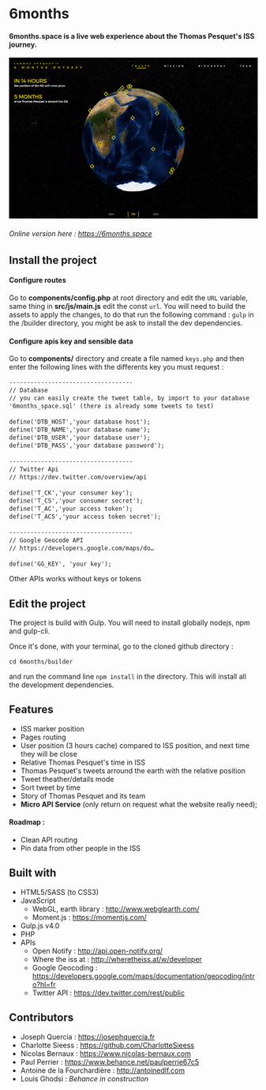 # 6months
#### 6months.space is a live web experience about the Thomas Pesquet's ISS journey.
![alt text](https://github.com/jozephhh/6months/raw/master/screenshots/screenshot.png "Website screenshot")

###### Online version here : https://6months.space

## Install the project

#### Configure routes
Go to **components/config.php** at root directory and edit the `URL` variable, same thing in **src/js/main.js** edit the const `url`. You will need to build the assets to apply the changes, to do that run the following command : `gulp` in the /builder directory, you might be ask to install the dev dependencies.

#### Configure apis key and sensible data
Go to **components/** directory and create a file named `keys.php` and then enter the following lines with the differents key you must request :

````
-----------------------------------
// Database
// you can easily create the tweet table, by import to your database '6months_space.sql' (there is already some tweets to test)

define('DTB_HOST','your database host');
define('DTB_NAME','your database name');
define('DTB_USER','your database user');
define('DTB_PASS','your database password');

-----------------------------------
// Twitter Api
// https://dev.twitter.com/overview/api

define('T_CK','your consumer key');
define('T_CS','your consumer secret');
define('T_AC','your access token');
define('T_ACS','your access token secret');

-----------------------------------
// Google Geocode API
// https://developers.google.com/maps/do…

define('GG_KEY', 'your key');

````
Other APIs works without keys or tokens



## Edit the project

The project is build with Gulp. You will need to install globally nodejs, npm and gulp-cli.

Once it's done, with your terminal, go to the cloned github directory :
````
cd 6months/builder
````
 and run the command line `npm install` in the directory. This will install all the development dependencies.

## Features
- ISS marker position
- Pages routing
- User position (3 hours cache) compared to ISS position, and next time they will be close
- Relative Thomas Pesquet's time in ISS
- Thomas Pesquet's tweets arround the earth with the relative position
- Tweet theather/details mode
- Sort tweet by time
- Story of Thomas Pesquet and its team
- **Micro API Service** (only return on request what the website really need);


#### Roadmap :
- Clean API routing
- Pin data from other people in the ISS


 ## Built with

 - HTML5/SASS (to CSS3)
 - JavaScript
    - WebGL, earth library : http://www.webglearth.com/
    - Moment.js : https://momentjs.com/
 - Gulp.js v4.0
 - PHP
 - APIs
    - Open Notify : http://api.open-notify.org/
    - Where the iss at : http://wheretheiss.at/w/developer
    - Google Geocoding : https://developers.google.com/maps/documentation/geocoding/intro?hl=fr
    - Twitter API : https://dev.twitter.com/rest/public


## Contributors

- Joseph Quercia : https://josephquercia.fr
- Charlotte Sieess : https://github.com/CharlotteSieess
- Nicolas Bernaux : https://www.nicolas-bernaux.com
- Paul Perrier : https://www.behance.net/paulperrie67c5
- Antoine de la Fourchardière : http://antoinedlf.com
- Louis Ghodsi : _Behance in construction_
